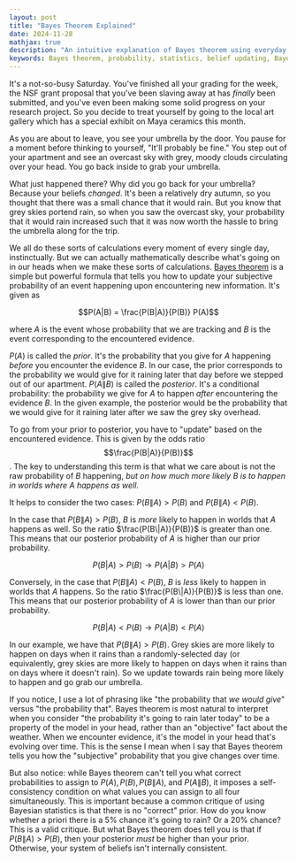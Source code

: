 ```yaml
---
layout: post
title: "Bayes Theorem Explained"
date: 2024-11-28
mathjax: true
description: "An intuitive explanation of Bayes theorem using everyday examples, demonstrating how we naturally update our beliefs based on new evidence."
keywords: Bayes theorem, probability, statistics, belief updating, Bayesian statistics, probability theory, subjective probability, conditional probability, decision making
---
```


It's a not-so-busy Saturday. You've finished all your grading for the week, the NSF grant proposal that you've been slaving away at has *finally* been submitted, and you've even been making some solid progress on your research project. So you decide to treat yourself by going to the local art gallery which has a special exhibit on Maya ceramics this month.

As you are about to leave, you see your umbrella by the door. You pause for a moment before thinking to yourself, 
"It'll probably be fine." You step out of your apartment and see an overcast sky with grey, moody clouds circulating over your head. You go back inside to grab your umbrella.

What just happened there? Why did you go back for your umbrella? Because your beliefs *changed*. It's been a relatively dry autumn, so 
you thought that there was a small chance that it would rain. But you know that grey skies portend rain, so when you saw the overcast
sky, your probability that it would rain increased such that it was now worth the hassle to bring the umbrella along for the trip.

We all do these sorts of calculations every moment of every single day, instinctually. But we can actually mathematically describe what's going on in our heads when we make these sorts of calculations. [Bayes theorem](https://en.wikipedia.org/wiki/Bayes%27_theorem) is a simple but powerful formula that tells you how to update your subjective probability of an event happening upon encountering new information. It's given as

$$P(A|B) = \frac{P(B|A)}{P(B)} P(A)$$

where $A$ is the event whose probability that we are tracking and $B$ is the event corresponding to the encountered evidence. 

$P(A)$ is called the *prior*. It's the probability that you give for $A$ happening *before* you encounter the evidence $B$. In our case, the prior corresponds to the probability we would give for it raining later that day before we stepped out of our apartment. $P(A\|B)$ is called the *posterior*. It's a conditional probability: the probability we give for $A$ to happen *after* encountering the evidence $B$. In the given example, the posterior would be the probability that we would give for it raining later after we saw the grey sky overhead.

To go from your prior to posterior, you have to "update" based on the encountered evidence. This is given by the odds ratio $$\frac{P(B|A)}{P(B)}$$. The key to understanding this term is that what we care about is not the raw probability of $B$ happening, 
*but on how much more likely $B$ is to happen in worlds where $A$ happens as well*.

It helps to consider the two cases: $P(B\|A) > P(B)$ and $P(B\|A) < P(B)$.

In the case that $P(B\|A) > P(B)$, $B$ is *more* likely to happen in worlds that $A$ happens as well. So the ratio $\frac{P(B\|A)}{P(B)}$ is greater than one. This means that our posterior probability of $A$ is higher than our prior probability.

$$P(B|A) > P(B) \longrightarrow P(A|B) > P(A)$$

Conversely, in the case that $P(B\|A) < P(B)$, $B$ is *less* likely to happen in worlds that $A$ happens. So the ratio $\frac{P(B\|A)}{P(B)}$ is less than one. This means that our posterior probability of $A$ is lower than than our prior probability.

$$P(B|A) < P(B) \longrightarrow P(A|B) < P(A)$$

In our example, we have that $P(B\|A) > P(B)$. Grey skies are more likely to happen on days when it rains than a randomly-selected day (or equivalently, grey skies are more likely to happen on days when it rains than on days where it doesn't rain). So we update towards rain being more likely to happen and go grab our umbrella.

If you notice, I use a lot of phrasing like "the probability that *we would give*" versus "the probability that". Bayes theorem is most
natural to interpret when you consider "the probability it's going to rain later today" to be a property of the model in your head, rather
than an "objective" fact about the weather. When we encounter evidence, it's the model in your head that's
evolving over time. This is the sense I mean when I say that Bayes theorem tells you how the "subjective" probability that you give
changes over time.

But also notice: while Bayes theorem can't tell you what correct probabilities to assign to $P(A), P(B), P(B\|A)$, and $P(A\|B)$, it imposes
a self-consistency condition on what values you can assign to all four simultaneously. This is important because a common critique of
using Bayesian statistics is that there is no "correct" prior. How do you know whether a priori there is a $5 \%$ chance it's going to rain? Or  a $20 \%$ chance? This is a valid critique. But what Bayes theorem does tell you is that if $P(B\|A) > P(B)$, then your posterior *must* be higher than your prior. Otherwise, your system of beliefs isn't internally consistent.
